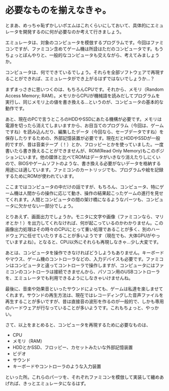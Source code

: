 # 必要なものを揃えなきゃ。

とまあ、めっちゃ恥ずかしいポエムはこれくらいにしておいて、具体的にエミュレータを開発するのに何が必要なのか考えて行きましょう。

エミュレータは、対象のコンピュータを模倣するプログラムです。今回はファミコンですが、ファミコン含めてゲーム機は所詮はただのコンピュータです。もうちょっとぼんやりと、一般的なコンピュータも交えながら、考えてみましょうか。

コンピュータは、何でできているでしょう。それらを全部ソフトウェアで再現することができれば、エミュレータができ上がるはずではないでしょうか…？

まずまっさきに思いつくのは、もちろんCPUです。それから、メモリ（Random Access Memory; RAM）。メモリからCPUが機械語を読みだしてプログラムを実行し、同じメモリ上の値を書き換える…というのが、コンピュータの基本的な動作です。

あと、現在のPCで言うところのHDDやSSDにあたる機構が必要です。メモリは電源を切ったら消えてしまいますから、お目当てのプログラム（今回は、ゲームですね）を読み込んだり、編集したデータ（今回なら、セーブデータですね）を保存したりするための、外部記憶装置が必要です。現在だとHDDやSSDが一般的ですが、昔は音楽テープ（！）とか、フロッピーとかを使っていました。一度書いたら書き換えることができませんが、ROM(Read Only Memory)もこのポジションにいます。他の媒体と比べてROMはデータがいきなり消えたりしにくいので、BIOSやゲームソフトのような、書き換える必要がないデータを格納する用途には適しています。ファミコンのカートリッジでも、プログラムや絵を記録するためにROMが使われています。

ここまではコンピュータの中だけの話ですが、もちろん、コンピュータ、特にゲーム機は人間からの操作に応じて動き、操作の結果起こったゲームの進行を見せてくれます。人間とコンピュータの間の架け橋になるようなパーツも、コンピュータに欠かせない一部分でしょう。

とりあえず、画面出力でしょうか。モニタに文字や画像（ファミコンなら、マリオとか！）を出力してくれなければ、何が起こっているのかわかりません。この画像出力処理はその時々のCPUにとって重い処理であることが多く、別のハードウェアに任せていたりすることが多いようです（現在でも、大体GPUがやっていますよね）。となると、CPU以外にそれらも再現しなきゃ…少し大変です。

あとは、コンピュータを操作できなければどうしようもありません。キーボードやマウス、ゲーム機のコントローラなどの、入力デバイスも必要です。ファミコンはコンピュータと違ってコントローラで操作しますが、コンピュータにはファミコンのコントローラは接続できませんから、パソコン用のUSBコントローラを、エミュレータでも利用できるようにしなきゃいけませんね。

最後に、音楽や効果音といったサウンドによっても、ゲームは私達を楽しませてくれます。サウンドの再生方法は、現在ではレコーディングした音声ファイルを再生することが多いですが、昔は直接音の波形を作るのが一般的で、しかも専用のハードウェアが行なっていることが多いようです。これもちょっと、やっかい。

さて、以上をまとめると、コンピュータを再現するために必要なものは、

- CPU
- メモリ（RAM）
- HDDとかSSD、フロッピー、カセットみたいな外部記憶装置
- ビデオ
- サウンド
- キーボードやコントローラのような入力装置

といった所。これらのパーツを、それぞれファミコンを模倣して実装して纏めあげれば、きっとエミュレータになるはず。
